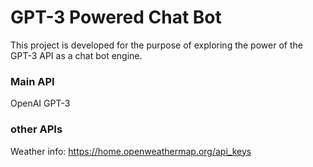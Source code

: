 # GPT-3 Powered Chat Bot

This project is developed for the purpose of exploring the power of the GPT-3 API as a chat bot engine.

### Main API

OpenAI GPT-3

### other APIs

Weather info: https://home.openweathermap.org/api_keys